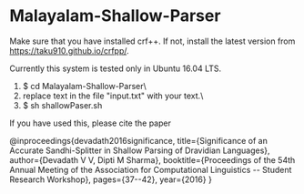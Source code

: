 # Malayalam-Shallow-Parser

Make sure that you have installed crf++. If not, install the latest version from https://taku910.github.io/crfpp/.

Currently this system is tested only in Ubuntu 16.04 LTS. 


1) $ cd  Malayalam-Shallow-Parser\\
2) replace text in the file "input.txt" with your text.\\
3) $ sh shallowPaser.sh

If you have used this, please cite the paper

@inproceedings{devadath2016significance,
  title={Significance of an Accurate Sandhi-Splitter in Shallow Parsing of Dravidian Languages},
  author={Devadath V V, Dipti M Sharma},
  booktitle={Proceedings of the 54th Annual Meeting of the Association for Computational Linguistics -- Student Research Workshop},
  pages={37--42},
  year={2016}
}
